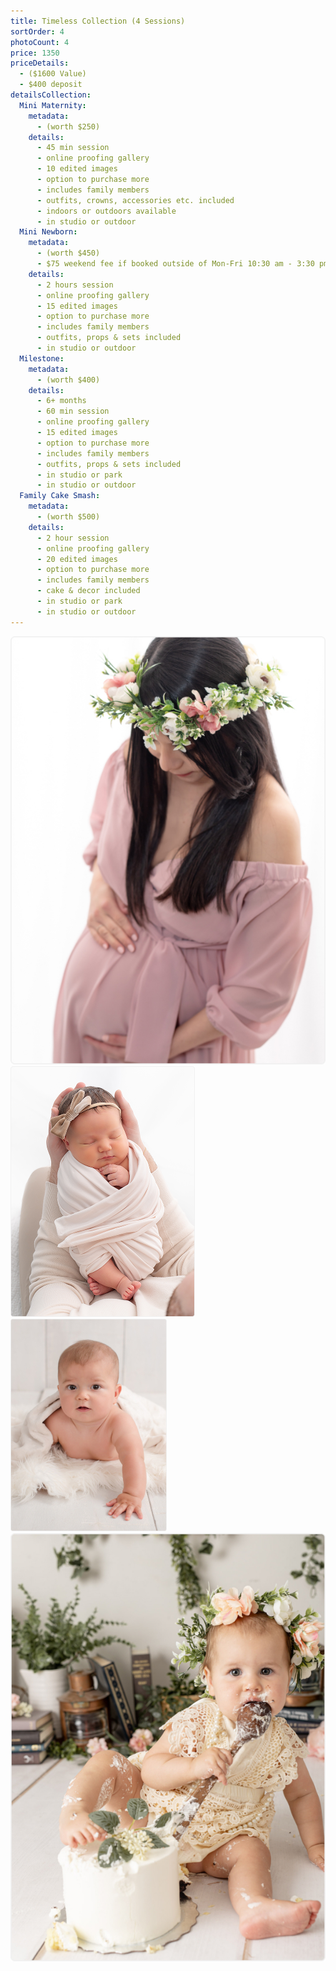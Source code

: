 ```yaml
---
title: Timeless Collection (4 Sessions)
sortOrder: 4
photoCount: 4
price: 1350
priceDetails:
  - ($1600 Value)
  - $400 deposit
detailsCollection:
  Mini Maternity:
    metadata:
      - (worth $250)
    details:
      - 45 min session
      - online proofing gallery
      - 10 edited images
      - option to purchase more
      - includes family members
      - outfits, crowns, accessories etc. included
      - indoors or outdoors available
      - in studio or outdoor
  Mini Newborn:
    metadata:
      - (worth $450)
      - $75 weekend fee if booked outside of Mon-Fri 10:30 am - 3:30 pm
    details:
      - 2 hours session
      - online proofing gallery
      - 15 edited images
      - option to purchase more
      - includes family members
      - outfits, props & sets included
      - in studio or outdoor
  Milestone:
    metadata:
      - (worth $400)
    details:
      - 6+ months
      - 60 min session
      - online proofing gallery
      - 15 edited images
      - option to purchase more
      - includes family members
      - outfits, props & sets included
      - in studio or park
      - in studio or outdoor
  Family Cake Smash:
    metadata:
      - (worth $500)
    details:
      - 2 hour session
      - online proofing gallery
      - 20 edited images
      - option to purchase more
      - includes family members
      - cake & decor included
      - in studio or park
      - in studio or outdoor
---
```


![Pregnant Woman on Beach](../../assets/pregoLookingDown.jpg)
![Newborn Baby in Sling](../../assets/swaddledBabyInArms.png)
![Baby Looking at Camera](../../assets/gallery_index/babyLookingAtCamera.jpg)
![Baby Eating Cake During Cake Smash](../../assets/babyEatingCake.jpg)
